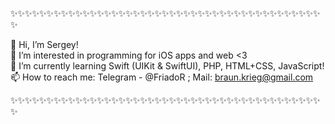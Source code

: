✨✨✨✨✨✨✨✨✨✨✨✨✨✨✨✨✨✨✨✨✨✨✨✨✨✨✨✨✨✨✨✨✨✨✨✨✨✨✨✨✨✨✨✨
  
👋 Hi, I’m Sergey!                             
👀 I’m interested in programming for iOS apps and web <3           
🌱 I’m currently learning Swift (UIKit & SwiftUI), PHP, HTML+CSS, JavaScript!   
📫 How to reach me: Telegram - @FriadoR ; Mail: braun.krieg@gmail.com      

✨✨✨✨✨✨✨✨✨✨✨✨✨✨✨✨✨✨✨✨✨✨✨✨✨✨✨✨✨✨✨✨✨✨✨✨✨✨✨✨✨✨✨✨
